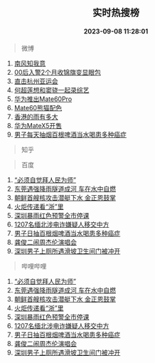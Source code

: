 <div align="center"><h2>实时热搜榜</h2><h4>2023-09-08 11:28:01</h4></div>

> 微博  

1. [南风知我意](https://s.weibo.com/weibo?q=%E5%8D%97%E9%A3%8E%E7%9F%A5%E6%88%91%E6%84%8F&t=31&band_rank=1&Refer=top)<br />
2. [00后入警2个月收锦旗变显眼包](https://s.weibo.com/weibo?q=%2300%E5%90%8E%E5%85%A5%E8%AD%A62%E4%B8%AA%E6%9C%88%E6%94%B6%E9%94%A6%E6%97%97%E5%8F%98%E6%98%BE%E7%9C%BC%E5%8C%85%23&t=31&band_rank=2&Refer=top)<br />
3. [直击杭州亚运会](https://s.weibo.com/weibo?q=%23%E7%9B%B4%E5%87%BB%E6%9D%AD%E5%B7%9E%E4%BA%9A%E8%BF%90%E4%BC%9A%23&t=31&band_rank=3&Refer=top)<br />
4. [何超莲想和窦骁一起录综艺](https://s.weibo.com/weibo?q=%23%E4%BD%95%E8%B6%85%E8%8E%B2%E6%83%B3%E5%92%8C%E7%AA%A6%E9%AA%81%E4%B8%80%E8%B5%B7%E5%BD%95%E7%BB%BC%E8%89%BA%23&t=31&band_rank=4&Refer=top)<br />
5. [华为推出Mate60Pro](https://s.weibo.com/weibo?q=%23%E5%8D%8E%E4%B8%BA%E6%8E%A8%E5%87%BAMate60Pro%23&t=31&band_rank=5&Refer=top)<br />
6. [Mate60熊猫配色](https://s.weibo.com/weibo?q=%23Mate60%E7%86%8A%E7%8C%AB%E9%85%8D%E8%89%B2%23&t=31&band_rank=6&Refer=top)<br />
7. [香港的雨有多大](https://s.weibo.com/weibo?q=%23%E9%A6%99%E6%B8%AF%E7%9A%84%E9%9B%A8%E6%9C%89%E5%A4%9A%E5%A4%A7%23&t=31&band_rank=7&Refer=top)<br />
8. [华为MateX5开售](https://s.weibo.com/weibo?q=%23%E5%8D%8E%E4%B8%BAMateX5%E5%BC%80%E5%94%AE%23&t=31&band_rank=8&Refer=top)<br />
9. [男子每天抽烟百根啤酒当水喝患多种癌症](https://s.weibo.com/weibo?q=%23%E7%94%B7%E5%AD%90%E6%AF%8F%E5%A4%A9%E6%8A%BD%E7%83%9F%E7%99%BE%E6%A0%B9%E5%95%A4%E9%85%92%E5%BD%93%E6%B0%B4%E5%96%9D%E6%82%A3%E5%A4%9A%E7%A7%8D%E7%99%8C%E7%97%87%23&t=31&band_rank=9&Refer=top)<br />

> 知乎  


> 百度  

1. [“必须自觉拜人民为师”](https://www.baidu.com/s?wd=%E2%80%9C%E5%BF%85%E9%A1%BB%E8%87%AA%E8%A7%89%E6%8B%9C%E4%BA%BA%E6%B0%91%E4%B8%BA%E5%B8%88%E2%80%9D&sa=fyb_news&rsv_dl=fyb_news)<br />
2. [东莞遇强降雨隧道成河 车在水中自燃](https://www.baidu.com/s?wd=%E4%B8%9C%E8%8E%9E%E9%81%87%E5%BC%BA%E9%99%8D%E9%9B%A8%E9%9A%A7%E9%81%93%E6%88%90%E6%B2%B3+%E8%BD%A6%E5%9C%A8%E6%B0%B4%E4%B8%AD%E8%87%AA%E7%87%83&sa=fyb_news&rsv_dl=fyb_news)<br />
3. [朝鲜首艘核攻击潜艇下水 金正恩鼓掌](https://www.baidu.com/s?wd=%E6%9C%9D%E9%B2%9C%E9%A6%96%E8%89%98%E6%A0%B8%E6%94%BB%E5%87%BB%E6%BD%9C%E8%89%87%E4%B8%8B%E6%B0%B4+%E9%87%91%E6%AD%A3%E6%81%A9%E9%BC%93%E6%8E%8C&sa=fyb_news&rsv_dl=fyb_news)<br />
4. [火炬传递看“浙”里](https://www.baidu.com/s?wd=%E7%81%AB%E7%82%AC%E4%BC%A0%E9%80%92%E7%9C%8B%E2%80%9C%E6%B5%99%E2%80%9D%E9%87%8C&sa=fyb_news&rsv_dl=fyb_news)<br />
5. [深圳暴雨红色预警全市停课](https://www.baidu.com/s?wd=%E6%B7%B1%E5%9C%B3%E6%9A%B4%E9%9B%A8%E7%BA%A2%E8%89%B2%E9%A2%84%E8%AD%A6%E5%85%A8%E5%B8%82%E5%81%9C%E8%AF%BE&sa=fyb_news&rsv_dl=fyb_news)<br />
6. [1207名缅北涉电诈嫌疑人移交中方](https://www.baidu.com/s?wd=1207%E5%90%8D%E7%BC%85%E5%8C%97%E6%B6%89%E7%94%B5%E8%AF%88%E5%AB%8C%E7%96%91%E4%BA%BA%E7%A7%BB%E4%BA%A4%E4%B8%AD%E6%96%B9&sa=fyb_news&rsv_dl=fyb_news)<br />
7. [男子日抽百根烟啤酒当水喝患多种癌症](https://www.baidu.com/s?wd=%E7%94%B7%E5%AD%90%E6%97%A5%E6%8A%BD%E7%99%BE%E6%A0%B9%E7%83%9F%E5%95%A4%E9%85%92%E5%BD%93%E6%B0%B4%E5%96%9D%E6%82%A3%E5%A4%9A%E7%A7%8D%E7%99%8C%E7%97%87&sa=fyb_news&rsv_dl=fyb_news)<br />
8. [龚俊二闹周杰伦演唱会](https://www.baidu.com/s?wd=%E9%BE%9A%E4%BF%8A%E4%BA%8C%E9%97%B9%E5%91%A8%E6%9D%B0%E4%BC%A6%E6%BC%94%E5%94%B1%E4%BC%9A&sa=fyb_news&rsv_dl=fyb_news)<br />
9. [深圳男子上厕所遇滑坡卫生间门被冲开](https://www.baidu.com/s?wd=%E6%B7%B1%E5%9C%B3%E7%94%B7%E5%AD%90%E4%B8%8A%E5%8E%95%E6%89%80%E9%81%87%E6%BB%91%E5%9D%A1%E5%8D%AB%E7%94%9F%E9%97%B4%E9%97%A8%E8%A2%AB%E5%86%B2%E5%BC%80&sa=fyb_news&rsv_dl=fyb_news)<br />

> 哔哩哔哩  

1. [“必须自觉拜人民为师”](https://www.baidu.com/s?wd=%E2%80%9C%E5%BF%85%E9%A1%BB%E8%87%AA%E8%A7%89%E6%8B%9C%E4%BA%BA%E6%B0%91%E4%B8%BA%E5%B8%88%E2%80%9D&sa=fyb_news&rsv_dl=fyb_news)<br />
2. [东莞遇强降雨隧道成河 车在水中自燃](https://www.baidu.com/s?wd=%E4%B8%9C%E8%8E%9E%E9%81%87%E5%BC%BA%E9%99%8D%E9%9B%A8%E9%9A%A7%E9%81%93%E6%88%90%E6%B2%B3+%E8%BD%A6%E5%9C%A8%E6%B0%B4%E4%B8%AD%E8%87%AA%E7%87%83&sa=fyb_news&rsv_dl=fyb_news)<br />
3. [朝鲜首艘核攻击潜艇下水 金正恩鼓掌](https://www.baidu.com/s?wd=%E6%9C%9D%E9%B2%9C%E9%A6%96%E8%89%98%E6%A0%B8%E6%94%BB%E5%87%BB%E6%BD%9C%E8%89%87%E4%B8%8B%E6%B0%B4+%E9%87%91%E6%AD%A3%E6%81%A9%E9%BC%93%E6%8E%8C&sa=fyb_news&rsv_dl=fyb_news)<br />
4. [火炬传递看“浙”里](https://www.baidu.com/s?wd=%E7%81%AB%E7%82%AC%E4%BC%A0%E9%80%92%E7%9C%8B%E2%80%9C%E6%B5%99%E2%80%9D%E9%87%8C&sa=fyb_news&rsv_dl=fyb_news)<br />
5. [深圳暴雨红色预警全市停课](https://www.baidu.com/s?wd=%E6%B7%B1%E5%9C%B3%E6%9A%B4%E9%9B%A8%E7%BA%A2%E8%89%B2%E9%A2%84%E8%AD%A6%E5%85%A8%E5%B8%82%E5%81%9C%E8%AF%BE&sa=fyb_news&rsv_dl=fyb_news)<br />
6. [1207名缅北涉电诈嫌疑人移交中方](https://www.baidu.com/s?wd=1207%E5%90%8D%E7%BC%85%E5%8C%97%E6%B6%89%E7%94%B5%E8%AF%88%E5%AB%8C%E7%96%91%E4%BA%BA%E7%A7%BB%E4%BA%A4%E4%B8%AD%E6%96%B9&sa=fyb_news&rsv_dl=fyb_news)<br />
7. [男子日抽百根烟啤酒当水喝患多种癌症](https://www.baidu.com/s?wd=%E7%94%B7%E5%AD%90%E6%97%A5%E6%8A%BD%E7%99%BE%E6%A0%B9%E7%83%9F%E5%95%A4%E9%85%92%E5%BD%93%E6%B0%B4%E5%96%9D%E6%82%A3%E5%A4%9A%E7%A7%8D%E7%99%8C%E7%97%87&sa=fyb_news&rsv_dl=fyb_news)<br />
8. [龚俊二闹周杰伦演唱会](https://www.baidu.com/s?wd=%E9%BE%9A%E4%BF%8A%E4%BA%8C%E9%97%B9%E5%91%A8%E6%9D%B0%E4%BC%A6%E6%BC%94%E5%94%B1%E4%BC%9A&sa=fyb_news&rsv_dl=fyb_news)<br />
9. [深圳男子上厕所遇滑坡卫生间门被冲开](https://www.baidu.com/s?wd=%E6%B7%B1%E5%9C%B3%E7%94%B7%E5%AD%90%E4%B8%8A%E5%8E%95%E6%89%80%E9%81%87%E6%BB%91%E5%9D%A1%E5%8D%AB%E7%94%9F%E9%97%B4%E9%97%A8%E8%A2%AB%E5%86%B2%E5%BC%80&sa=fyb_news&rsv_dl=fyb_news)<br />
